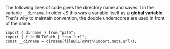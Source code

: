 The following lines of code gives the directory name and saves it in the variable `__dirname`. In older JS this was a variable itself as a **global variable**. That's why to maintain convention, the double underscores are used in front of the name.
```node
import { dirname } from "path";
import { fileURLToPath } from "url";
const __dirname = dirname(fileURLToPath(import.meta.url));
```